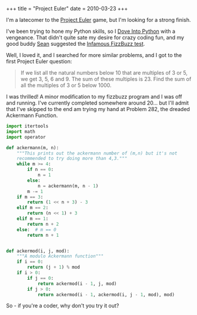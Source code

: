 +++
title = "Project Euler"
date = 2010-03-23
+++

I'm a latecomer to the [Project Euler](http://www.projecteuler.net) game, but I'm looking for a strong finish.

I've been trying to hone my Python skills, so I [Dove Into Python](http://www.diveintopython.org) with a vengeance. That didn't quite sate my desire for crazy coding fun, and my good buddy [Sean](http://www.seanyo.ca) suggested the [Infamous FizzBuzz test](http://imranontech.com/2007/01/24/using-fizzbuzz-to-find-developers-who-grok-coding/).

Well, I loved it, and I searched for more similar problems, and I got to the first Project Euler question:

> If we list all the natural numbers below 10 that are multiples of 3 or 5, we get 3, 5, 6 and 9. The sum of these multiples is 23. Find the sum of all the multiples of 3 or 5 below 1000.

I was thrilled! A minor modification to my fizzbuzz program and I was off and running. I've currently completed somewhere around 20... but I'll admit that I've skipped to the end am trying my hand at Problem 282, the dreaded Ackermann Function.


```python
import itertools
import math
import operator

def ackermann(m, n):
    """This prints out the ackermann number of (m,n) but it's not 
    recommended to try doing more than 4,3."""
    while m >= 4:
        if n == 0:
            n = 1
        else:
            n = ackermann(m, n - 1)
        m -= 1
    if m == 3:
        return (1 << n + 3) - 3
    elif m == 2:
        return (n << 1) + 3
    elif m == 1:
        return n + 2
    else:  # m == 0
        return n + 1


def ackermod(i, j, mod):
    """A modulo Ackermann function"""
    if i == 0:
        return (j + 1) % mod
    if i > 0:
        if j == 0:
            return ackermod(i - 1, j, mod)
        if j > 0:
            return ackermod(i - 1, ackermod(i, j - 1, mod), mod)

```


So - if you're a coder, why don't you try it out?
